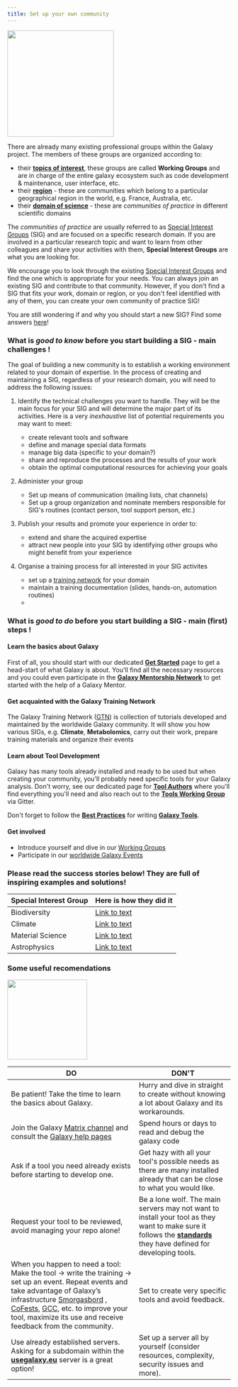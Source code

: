 ```yaml
---
title: Set up your own community
---
```


<div class='right'><img src="/images/undraw-illustrations/mind_map.svg" alt="" width="240" /></div>

There are already many existing professional groups within the Galaxy project. The members of these groups are organized according to: 

- their [**topics of interest**](https://galaxyproject.org/community/wg/), these groups are called **Working Groups** and are in charge of the entire galaxy ecosystem such as code development & maintenance, user interface, etc.
- their [**region**](/community/#regional-communities) - these are communities which belong to a particular geographical region in the world, e.g. France, Australia, etc.
- their [**domain of science**](/community/#communities-of-practice) - these are _communities of practice_ in different scientific domains

The _communities of practice_ are usually referred to as [Special Interest Groups](/community/sig/) (SIG) and are focused on a specific research domain. If you are involved in a particular research topic and want to learn from other colleagues and share your activities with them, **Special Interest Groups** are what you are looking for.

We encourage you to look through the existing [Special Interest Groups](/community/sig/) and find the one which is appropriate for your needs. You can always join an existing SIG and contribute to that community. However, if you don't find a SIG that fits your work, domain or region, or you don't feel identified with any of them, you can create your own community of practice SIG! 

You are still wondering if and why you should start a new SIG? Find some answers [here](/community/governance/gcb/#why-make-a-sig)!

### What is _good to know_ before you start building a SIG - main challenges !

The goal of building a new community is to establish a working environment related to your domain of expertise. In the  process of creating and maintaining a SIG, regardless of your research domain, you will need to address the following issues:

1. Identify the technical challenges you want to handle. They will be the main focus for your SIG and will determine the major part of its activities. Here is a very _inexhaustive_ list of potential requirements you may want to meet:
   
    * create relevant tools and software
    * define and manage special data formats
    * manage big data (specific to your domain?)
    * share and reproduce the processes and the results of your work
    * obtain the optimal computational resources for achieving your goals

2. Administer your group
    
    * Set up means of communication (mailing lists, chat channels)
    * Set up a group organization and nominate members responsible for SIG's routines (contact person, tool support person, etc.)
      
3. Publish your results and promote your experience in order to: 

    * extend and share the acquired expertise
    * attract new people into your SIG by identifying other groups who might benefit from your experience

4. Organise a training process for all interested in your SIG activites
    
    * set up a [training network](https://training.galaxyproject.org/) for your domain
    * maintain a training documentation (slides, hands-on, automation routines)
    * 

### What is _good to do_ before you start building a SIG - main (first) steps !

#### Learn the basics about Galaxy

First of all, you should start with our dedicated [**Get Started**](https://galaxyproject.org/get-started/) page to get a head-start of what Galaxy is about.
You'll find all the necessary resources and you could even participate in the [**Galaxy Mentorship Network**](https://galaxy-mentor-network.netlify.app/)
to get started with the help of a Galaxy Mentor.

#### Get acquainted with the Galaxy Training Network

The Galaxy Training Network ([GTN](https://training.galaxyproject.org)) is collection of tutorials developed and maintained by the worldwide Galaxy community. 
It will show you how various SIGs, e.g. **Climate**, **Metabolomics**, carry out their work, prepare training materials and organize their events

#### Learn about Tool Development
Galaxy has many tools already installed and ready to be used but when creating your community, you'll probably need specific tools for your Galaxy analysis. Don't worry, see our dedicated page for [**Tool Authors**](/tools/) where you'll find everything you'll need and also reach out to the [**Tools Working Group**](/community/wg/) via Gitter.

Don't forget to follow the [**Best Practices**](https://galaxy-iuc-standards.readthedocs.io/en/latest/best_practices.html) for writing [**Galaxy Tools**](https://toolshed.g2.bx.psu.edu/).

#### Get involved
- Introduce yourself and dive in our [Working Groups](/community/sig/)
- Participate in our [worldwide Galaxy Events](/events/)


### Please read the success stories below! They are full of inspiring examples and solutions!

| __Special Interest Group__ | __Here is how they did it__ |
|---|---|
| Biodiversity  |  [Link to text]() |
| Climate | [Link to text]() |
| Material Science | [Link to text]() |
| Astrophysics | [Link to text]() |



###  Some useful recomendations

<div class='right'><img src="/images/undraw-illustrations/questions.svg" alt="" width="180" /></div>

| __DO__ | __DON'T__  |
|---|---|
| Be patient! Take the time to learn the basics about Galaxy. | Hurry and dive in straight  to create without knowing a lot about Galaxy and its workarounds. |
| Join the Galaxy [Matrix channel](https://matrix.org/docs/chat_basics/matrix-for-im/) and consult the [Galaxy help pages](https://help.galaxyproject.org/) | Spend hours or days to read and debug the galaxy code |
| Ask if a tool you need already exists before starting to develop one. | Get hazy with all your tool's possible needs as there are many installed already that can be close to what you would like.|
| Request your tool to be reviewed, avoid managing your repo alone! | Be a lone wolf. The main servers may not want to install your tool as they want to make sure it follows the [**standards**](https://galaxy-iuc-standards.readthedocs.io/en/latest/best_practices.html) they have defined for developing tools. |
| When you happen to need a tool: Make the tool -> write the training -> set up an event. Repeat events and take advantage of Galaxy’s infrastructure [Smorgasbord](https://gallantries.github.io/video-library/events/smorgasbord3/) , [CoFests](https://galaxyproject.org/events/cofests/), [GCC](https://galaxyproject.org/gcc/), etc. to improve your tool, maximize its use and receive feedback from the community. | Set to create very specific tools and avoid feedback. |
| Use already established servers. Asking for a subdomain within the [**usegalaxy.eu**](https://usegalaxy.eu/) server is a great option! |Set up a server all by yourself (consider resources, complexity, security issues and more).|


